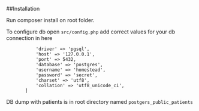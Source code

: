 ##Installation

Run composer install on root  folder.

To configure db open `src/config.php`
add correct values for your db connection in here
```'db' => [
           'driver' => 'pgsql',
           'host' => '127.0.0.1',
           'port' => 5432,
           'database' => 'postgres',
           'username' => 'homestead',
           'password' => 'secret',
           'charset' => 'utf8',
           'collation' => 'utf8_unicode_ci',
       ]
 ```

DB dump with patients is in root directory named
`postgers_public_patients`
